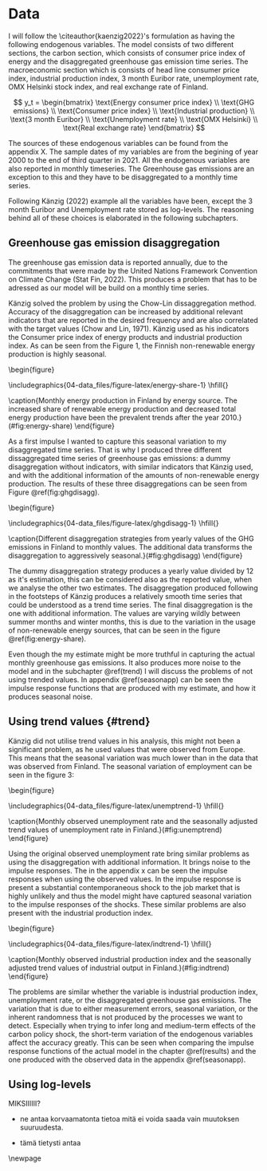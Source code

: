 

# Data

I will follow the \citeauthor{kaenzig2022}'s formulation as having the following endogenous variables. The model consists of two different sections, the carbon section, which consists of consumer price index of energy and the disaggregated greenhouse gas emission time series. The macroeconomic section which is consists of head line consumer price index, industrial production index, 3 month Euribor rate, unemployment rate, OMX Helsinki stock index, and real exchange rate of Finland.


$$
y_t =
\begin{bmatrix}
\text{Energy consumer price index} \\
\text{GHG emissions} \\
\text{Consumer price index} \\
\text{Industrial production} \\
\text{3 month Euribor} \\
\text{Unemployment rate} \\
\text{OMX Helsinki} \\
\text{Real exchange rate}
\end{bmatrix}
$$

The sources of these endogenous variables can be found from the appendix X. The sample dates of my variables are from the begining of year 2000 to the end of third quarter in 2021. All the endogenous variables are also reported in monthly timeseries. The Greenhouse gas emissions are an exception to this and they have to be disaggregated to a monthly time series.    

Following Känzig (2022) example all the variables have been, except the 3 month Euribor and Unemployment rate stored as log-levels. The reasoning behind all of these choices is elaborated in the following subchapters.

## Greenhouse gas emission disaggregation

The greenhouse gas emission data is reported annually, due to the commitments that were made by the United Nations Framework Convention on Climate Change (Stat Fin, 2022). This produces a problem that has to be adressed as our model will be build on a monthly time series. 

Känzig solved the problem by using the Chow-Lin dissaggregation method. Accuracy of the disaggregation can be increased by additional relevant indicators that are reported in the desired frequency and are also correlated with the target values (Chow and Lin, 1971). Känzig used as his indicators the Consumer price index of energy products and industrial production index. As can be seen from the Figure 1, the Finnish non-renewable energy production is highly seasonal.   

\begin{figure}

\includegraphics{04-data_files/figure-latex/energy-share-1} \hfill{}

\caption{Monthly energy production in Finland by energy source. The increased share of renewable energy production and decreased total energy production  have been the prevalent trends after the year 2010.}(\#fig:energy-share)
\end{figure}



As a first impulse I wanted to capture this seasonal variation to my disaggregated time series. That is why I produced three different dissaggregated time series of greenhouse gas emissions: a dummy disaggregation without indicators, with similar indicators that Känzig used, and with the additional information of the amounts of non-renewable energy production. The results of these three disaggregations can be seen from Figure \@ref(fig:ghgdisagg).



\begin{figure}

\includegraphics{04-data_files/figure-latex/ghgdisagg-1} \hfill{}

\caption{Different disaggregation strategies from yearly values of the GHG emissions in Finland to monthly values. The additional data transforms the disaggregation to aggressively seasonal.}(\#fig:ghgdisagg)
\end{figure}


The dummy disaggregation strategy produces a yearly value divided by 12 as it's estimation, this can be considered also as the reported value, when we analyse the other two estimates. The disaggregation produced following in the footsteps of Känzig produces a relatively smooth time series that could be understood as a trend time series. The final disaggregation is the one with additional information. The values are varying wildly between summer months and winter months, this is due to the variation in the usage of non-renewable energy sources, that can be seen in the figure \@ref(fig:energy-share).

Even though the my estimate might be more truthful in capturing the actual monthly greenhouse gas emissions. It also produces more noise to the model and in the subchapter \@ref(trend) I will discuss the problems of not using trended values. In appendix \@ref(seasonapp) can be seen the impulse response functions that are produced with my estimate, and how it produces seasonal noise.

## Using trend values {#trend}

Känzig did not utilise trend values in his analysis, this might not been a significant problem, as he used values that were observed from Europe. This means that the seasonal variation was much lower than in the data that was observed from Finland. The seasonal variation of employment can be seen in the figure 3:

\begin{figure}

\includegraphics{04-data_files/figure-latex/unemptrend-1} \hfill{}

\caption{Monthly observed unemployment rate and the seasonally adjusted trend values of unemployment rate in Finland.}(\#fig:unemptrend)
\end{figure}


Using the original observed unemployment rate bring similar problems as using the disaggregation with additional information. It brings noise to the impulse responses. The in the appendix x can be seen the impulse responses when using the observed values. In the impulse response is present a substantial contemporaneous shock to the job market that is highly unlikely and thus the model might have captured seasonal variation to the impulse responses of the shocks. These similar problems are also present with the industrial production index.

\begin{figure}

\includegraphics{04-data_files/figure-latex/indtrend-1} \hfill{}

\caption{Monthly observed industrial production index and the seasonally adjusted trend values of industrial output in Finland.}(\#fig:indtrend)
\end{figure}

The problems are similar whether the variable is industrial production index, unemployment rate, or the disaggregated greenhouse gas emissions. The variation that is due to either measurement errors, seasonal variation, or the inherent randomness that is not produced by the processes we want to detect. Especially when trying to infer long and medium-term effects of the carbon policy shock, the short-term variation of the endogenous variables affect the accuracy greatly. This can be seen when comparing the impulse response functions of the actual model in the chapter \@ref(results) and the one produced with the observed data in the appendix \@ref(seasonapp).   

## Using log-levels

MIKSIIIIII? 

- ne antaa korvaamatonta tietoa mitä ei voida saada vain muutoksen suuruudesta.

- tämä tietysti antaa 

\newpage
